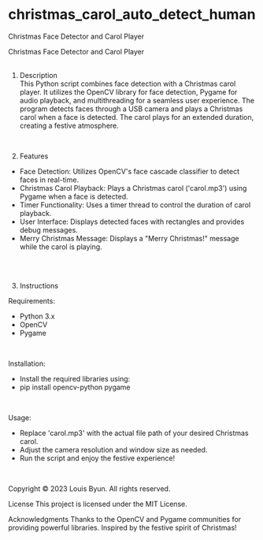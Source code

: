 # christmas_carol_auto_detect_human
Christmas Face Detector and Carol Player

Christmas Face Detector and Carol Player<br>
<br>
1. Description<br>
This Python script combines face detection with a Christmas carol player. It utilizes the OpenCV library for face detection, Pygame for audio playback, and multithreading for a seamless user experience. The program detects faces through a USB camera and plays a Christmas carol when a face is detected. The carol plays for an extended duration, creating a festive atmosphere.<br>
<br>


2. Features<br>

- Face Detection: Utilizes OpenCV's face cascade classifier to detect faces in real-time.
- Christmas Carol Playback: Plays a Christmas carol ('carol.mp3') using Pygame when a face is detected.
- Timer Functionality: Uses a timer thread to control the duration of carol playback.
- User Interface: Displays detected faces with rectangles and provides debug messages.
- Merry Christmas Message: Displays a "Merry Christmas!" message while the carol is playing.
<br>
<br>

3. Instructions<br>

Requirements:
- Python 3.x
- OpenCV
- Pygame
<br>

Installation:
- Install the required libraries using:
- pip install opencv-python pygame
<br>

Usage:
- Replace 'carol.mp3' with the actual file path of your desired Christmas carol.
- Adjust the camera resolution and window size as needed.
- Run the script and enjoy the festive experience!
<br>

Copyright
© 2023 Louis Byun. All rights reserved.
<br>

License
This project is licensed under the MIT License.
<br>

Acknowledgments
Thanks to the OpenCV and Pygame communities for providing powerful libraries.
Inspired by the festive spirit of Christmas!
